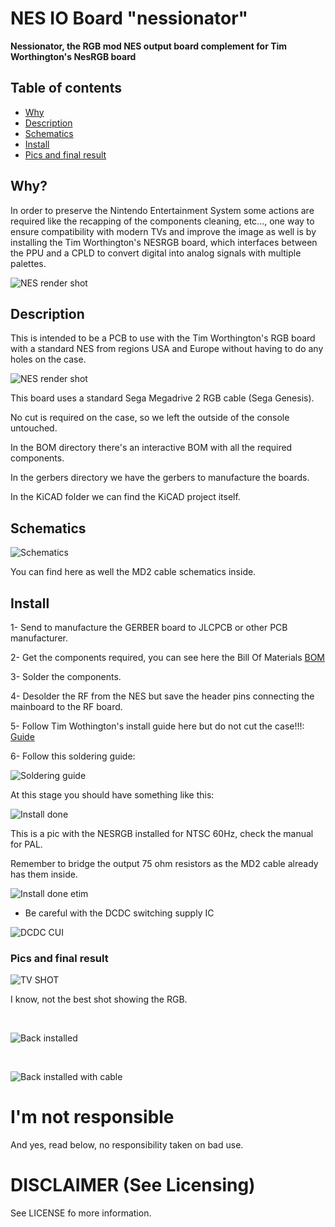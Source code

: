 # NES IO Board "nessionator"

<b align="center">Nessionator, the RGB mod NES output board 
complement for Tim Worthington's NesRGB board</b>

## Table of contents

- [Why](#why)
- [Description](#description)
- [Schematics](#schematics)
- [Install](#install)
- [Pics and final result](#pics-and-final-result)

## Why?

In order to preserve the Nintendo Entertainment System some actions are required like the recapping of the components
cleaning, etc..., one way to ensure compatibility with modern TVs and improve the
image as well is by installing the Tim Worthington's NESRGB board, which interfaces between
the PPU and a CPLD to convert digital into analog signals with multiple palettes.

![NES render shot](assets/nes_display.jpg)


## Description

This is intended to be a PCB to use with the Tim Worthington's RGB board with a standard NES from regions USA and Europe
without having to do any holes on the case.

![NES render shot](assets/nes_render_6.png)

This board uses a standard Sega Megadrive 2 RGB cable (Sega Genesis).

No cut is required on the case, so we left the outside of the console untouched.

In the BOM directory there's an interactive BOM with all the required components.

In the gerbers directory we have the gerbers to manufacture the boards.

In the KiCAD folder we can find the KiCAD project itself.

## Schematics

![Schematics](assets/schematics.jpg)

You can find here as well the MD2 cable schematics inside.


## Install

1- Send to manufacture the GERBER board to JLCPCB or other PCB manufacturer.

2- Get the components required, you can see here the Bill Of Materials [BOM](bom/ibom.html)

3- Solder the components.

4- Desolder the RF from the NES but save the header pins connecting the mainboard to the RF board.

5- Follow Tim Wothington's install guide here but do not cut the case!!!: [Guide](https://etim.net.au/nesrgb/installation-nes/) 

6- Follow this soldering guide:

![Soldering guide](assets/instructions.jpg)


At this stage you should have something like this:

![Install done](assets/install_done.jpg)


This is a pic with the NESRGB installed for NTSC 60Hz, check the manual for PAL.

Remember to bridge the output 75 ohm resistors as the MD2 cable already has them inside.

![Install done etim](assets/detail_worthington_installed.jpg)

* Be careful with the DCDC switching supply IC

![DCDC CUI](assets/careful_dcdc.jpg)

### Pics and final result

![TV SHOT](assets/tv_rgb_game.jpg)

I know, not the best shot showing the RGB.

<br>

![Back installed](assets/nes_back_installed.jpg)

<br>

![Back installed with cable](assets/case_outside_w_cable.jpg)



I'm not responsible
============
And yes, read below, no responsibility taken on bad use.

DISCLAIMER (See Licensing)
==========================
See LICENSE fo more information.
